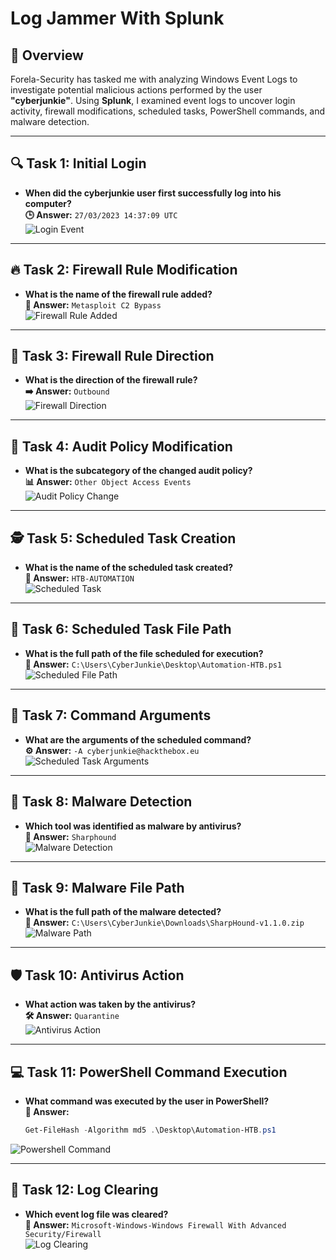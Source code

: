 # Log Jammer With Splunk

## 📌 Overview  
Forela-Security has tasked me with analyzing Windows Event Logs to investigate potential malicious actions performed by the user **"cyberjunkie"**. Using **Splunk**, I examined event logs to uncover login activity, firewall modifications, scheduled tasks, PowerShell commands, and malware detection.  

---

## 🔍 **Task 1: Initial Login**
- **When did the cyberjunkie user first successfully log into his computer?**  
  **🕒 Answer:** `27/03/2023 14:37:09 UTC`  
  ![Login Event](https://imgur.com/I71juBR.png)  

---

## 🔥 **Task 2: Firewall Rule Modification**
- **What is the name of the firewall rule added?**  
  **🛑 Answer:** `Metasploit C2 Bypass`  
  ![Firewall Rule Added](https://imgur.com/hJp6ntL.png)  

---

## 🚀 **Task 3: Firewall Rule Direction**
- **What is the direction of the firewall rule?**  
  **➡️ Answer:** `Outbound`  
  ![Firewall Direction](https://imgur.com/hqkIAxx.png)  

---

## 🔐 **Task 4: Audit Policy Modification**
- **What is the subcategory of the changed audit policy?**  
  **📊 Answer:** `Other Object Access Events`  
  ![Audit Policy Change](https://imgur.com/I8Qvbjn.png)  

---

## 🕵️ **Task 5: Scheduled Task Creation**
- **What is the name of the scheduled task created?**  
  **📂 Answer:** `HTB-AUTOMATION`  
  ![Scheduled Task](https://imgur.com/jTEgnth.png)  

---

## 📂 **Task 6: Scheduled Task File Path**
- **What is the full path of the file scheduled for execution?**  
  **📌 Answer:** `C:\Users\CyberJunkie\Desktop\Automation-HTB.ps1`  
  ![Scheduled File Path](https://imgur.com/Cvkx2UO.png)  

---

## 📜 **Task 7: Command Arguments**
- **What are the arguments of the scheduled command?**  
  **⚙️ Answer:** `-A cyberjunkie@hackthebox.eu`  
  ![Scheduled Task Arguments](https://imgur.com/TMfDFyE.png)  

---

## 🦠 **Task 8: Malware Detection**
- **Which tool was identified as malware by antivirus?**  
  **🛑 Answer:** `Sharphound`  
  ![Malware Detection](https://imgur.com/jRhqPs6.png)  

---

## 📁 **Task 9: Malware File Path**
- **What is the full path of the malware detected?**  
  **📌 Answer:** `C:\Users\CyberJunkie\Downloads\SharpHound-v1.1.0.zip`  
  ![Malware Path](https://imgur.com/On1vge1.png)  

---

## 🛡 **Task 10: Antivirus Action**
- **What action was taken by the antivirus?**  
  **🛠 Answer:** `Quarantine`  
  ![Antivirus Action](https://imgur.com/BDGaVb2.png)  

---

## 💻 **Task 11: PowerShell Command Execution**
- **What command was executed by the user in PowerShell?**  
  **📜 Answer:**  
  ```powershell
  Get-FileHash -Algorithm md5 .\Desktop\Automation-HTB.ps1

![Powershell Command](https://i.imgur.com/9zI32Hf.png)

--- 

## 🧹 **Task 12: Log Clearing**
- **Which event log file was cleared?**  
  **📝 Answer:** `Microsoft-Windows-Windows Firewall With Advanced Security/Firewall`  
  ![Log Clearing](https://imgur.com/RavixNT.png)  
